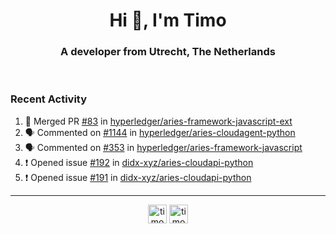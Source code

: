 <h1 align="center">Hi 👋, I'm Timo</h1>
<h3 align="center">A developer from Utrecht, The Netherlands</h3>
<br/>
<!-- https://github.com/rahuldkjain/github-profile-readme-generator --!>

<!--  <p align="left"><img src="https://github-readme-stats.vercel.app/api?username=timoglastra&show_icons=true&count_private=true&" alt="timoglastra" /></p> --!>

<!--
Github language stats
<p align="left"><img src="https://github-readme-stats.vercel.app/api/top-langs/?username=timoglastra&layout=compact" alt="timoglastra" /><p>
-->

<!-- Codestats language stats -->
<!-- <p align="left"><img src="https://codestats-readme.vercel.app/api/top-langs/?username=timoglastra&layout=compact&language_count=12" alt="timoglastra" /><p>    --!>
  
<h3>Recent Activity</h3>

<!--START_SECTION:activity-->
1. 🎉 Merged PR [#83](https://github.com/hyperledger/aries-framework-javascript-ext/pull/83) in [hyperledger/aries-framework-javascript-ext](https://github.com/hyperledger/aries-framework-javascript-ext)
2. 🗣 Commented on [#1144](https://github.com/hyperledger/aries-cloudagent-python/issues/1144) in [hyperledger/aries-cloudagent-python](https://github.com/hyperledger/aries-cloudagent-python)
3. 🗣 Commented on [#353](https://github.com/hyperledger/aries-framework-javascript/issues/353) in [hyperledger/aries-framework-javascript](https://github.com/hyperledger/aries-framework-javascript)
4. ❗️ Opened issue [#192](https://github.com/didx-xyz/aries-cloudapi-python/issues/192) in [didx-xyz/aries-cloudapi-python](https://github.com/didx-xyz/aries-cloudapi-python)
5. ❗️ Opened issue [#191](https://github.com/didx-xyz/aries-cloudapi-python/issues/191) in [didx-xyz/aries-cloudapi-python](https://github.com/didx-xyz/aries-cloudapi-python)
<!--END_SECTION:activity-->

---

<p align="center">
<a href="https://twitter.com/timoglastra" target="blank"><img align="center" src="https://cdn.jsdelivr.net/npm/simple-icons@3.0.1/icons/twitter.svg" alt="timoglastra" height="30" width="30" /></a>
<a href="https://linkedin.com/in/timoglastra" target="blank"><img align="center" src="https://cdn.jsdelivr.net/npm/simple-icons@3.0.1/icons/linkedin.svg" alt="timoglastra" height="30" width="30" /></a>
</p>



